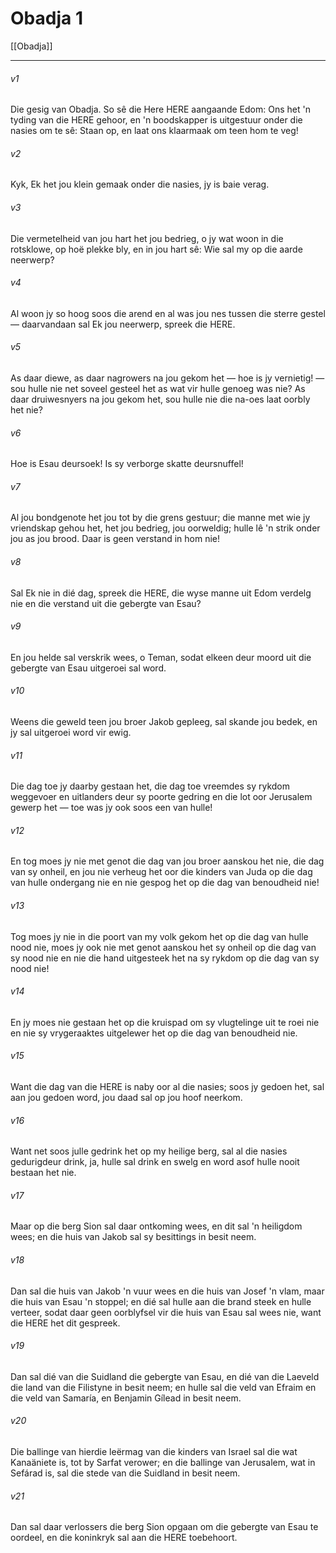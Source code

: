 # Obadja 1

[[Obadja]]
***

###### v1
Die gesig van Obadja. So sê die Here HERE aangaande Edom: Ons het 'n tyding van die HERE gehoor, en 'n boodskapper is uitgestuur onder die nasies om te sê: Staan op, en laat ons klaarmaak om teen hom te veg! 
###### v2
Kyk, Ek het jou klein gemaak onder die nasies, jy is baie verag. 
###### v3
Die vermetelheid van jou hart het jou bedrieg, o jy wat woon in die rotsklowe, op hoë plekke bly, en in jou hart sê: Wie sal my op die aarde neerwerp? 
###### v4
Al woon jy so hoog soos die arend en al was jou nes tussen die sterre gestel — daarvandaan sal Ek jou neerwerp, spreek die HERE. 
###### v5
As daar diewe, as daar nagrowers na jou gekom het — hoe is jy vernietig! — sou hulle nie net soveel gesteel het as wat vir hulle genoeg was nie? As daar druiwesnyers na jou gekom het, sou hulle nie die na-oes laat oorbly het nie? 
###### v6
Hoe is Esau deursoek! Is sy verborge skatte deursnuffel! 
###### v7
Al jou bondgenote het jou tot by die grens gestuur; die manne met wie jy vriendskap gehou het, het jou bedrieg, jou oorweldig; hulle lê 'n strik onder jou as jou brood. Daar is geen verstand in hom nie! 
###### v8
Sal Ek nie in dié dag, spreek die HERE, die wyse manne uit Edom verdelg nie en die verstand uit die gebergte van Esau? 
###### v9
En jou helde sal verskrik wees, o Teman, sodat elkeen deur moord uit die gebergte van Esau uitgeroei sal word. 
###### v10
Weens die geweld teen jou broer Jakob gepleeg, sal skande jou bedek, en jy sal uitgeroei word vir ewig. 
###### v11
Die dag toe jy daarby gestaan het, die dag toe vreemdes sy rykdom weggevoer en uitlanders deur sy poorte gedring en die lot oor Jerusalem gewerp het — toe was jy ook soos een van hulle! 
###### v12
En tog moes jy nie met genot die dag van jou broer aanskou het nie, die dag van sy onheil, en jou nie verheug het oor die kinders van Juda op die dag van hulle ondergang nie en nie gespog het op die dag van benoudheid nie! 
###### v13
Tog moes jy nie in die poort van my volk gekom het op die dag van hulle nood nie, moes jy ook nie met genot aanskou het sy onheil op die dag van sy nood nie en nie die hand uitgesteek het na sy rykdom op die dag van sy nood nie! 
###### v14
En jy moes nie gestaan het op die kruispad om sy vlugtelinge uit te roei nie en nie sy vrygeraaktes uitgelewer het op die dag van benoudheid nie. 
###### v15
Want die dag van die HERE is naby oor al die nasies; soos jy gedoen het, sal aan jou gedoen word, jou daad sal op jou hoof neerkom. 
###### v16
Want net soos julle gedrink het op my heilige berg, sal al die nasies gedurigdeur drink, ja, hulle sal drink en swelg en word asof hulle nooit bestaan het nie. 
###### v17
Maar op die berg Sion sal daar ontkoming wees, en dit sal 'n heiligdom wees; en die huis van Jakob sal sy besittings in besit neem. 
###### v18
Dan sal die huis van Jakob 'n vuur wees en die huis van Josef 'n vlam, maar die huis van Esau 'n stoppel; en dié sal hulle aan die brand steek en hulle verteer, sodat daar geen oorblyfsel vir die huis van Esau sal wees nie, want die HERE het dit gespreek. 
###### v19
Dan sal dié van die Suidland die gebergte van Esau, en dié van die Laeveld die land van die Filistyne in besit neem; en hulle sal die veld van Efraim en die veld van Samaría, en Benjamin Gílead in besit neem. 
###### v20
Die ballinge van hierdie leërmag van die kinders van Israel sal die wat Kanaäniete is, tot by Sarfat verower; en die ballinge van Jerusalem, wat in Sefárad is, sal die stede van die Suidland in besit neem. 
###### v21
Dan sal daar verlossers die berg Sion opgaan om die gebergte van Esau te oordeel, en die koninkryk sal aan die HERE toebehoort. 
